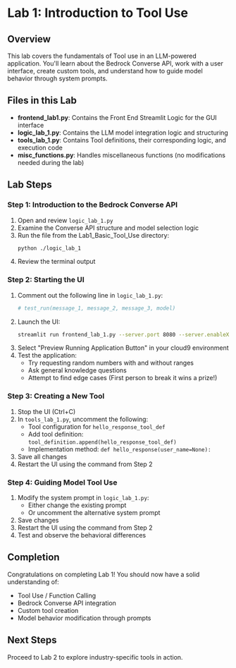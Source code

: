 # Lab 1: Introduction to Tool Use

## Overview
This lab covers the fundamentals of Tool use in an LLM-powered application. You'll learn about the Bedrock Converse API, work with a user interface, create custom tools, and understand how to guide model behavior through system prompts.

## Files in this Lab
- **frontend_lab1.py**: Contains the Front End Streamlit Logic for the GUI interface
- **logic_lab_1.py**: Contains the LLM model integration logic and structuring
- **tools_lab_1.py**: Contains Tool definitions, their corresponding logic, and execution code
- **misc_functions.py**: Handles miscellaneous functions (no modifications needed during the lab)

## Lab Steps

### Step 1: Introduction to the Bedrock Converse API
1. Open and review `logic_lab_1.py`
2. Examine the Converse API structure and model selection logic
3. Run the file from the Lab1_Basic_Tool_Use directory:
   ```bash
   python ./logic_lab_1
   ```
4. Review the terminal output

### Step 2: Starting the UI
1. Comment out the following line in `logic_lab_1.py`:
   ```python
   # test_run(message_1, message_2, message_3, model)
   ```
2. Launch the UI:
   ```bash
   streamlit run frontend_lab_1.py --server.port 8080 --server.enableXsrfProtection=False
   ```
3. Select "Preview Running Application Button" in your cloud9 environment
4. Test the application:
   - Try requesting random numbers with and without ranges
   - Ask general knowledge questions
   - Attempt to find edge cases (First person to break it wins a prize!)

### Step 3: Creating a New Tool
1. Stop the UI (Ctrl+C)
2. In `tools_lab_1.py`, uncomment the following:
   - Tool configuration for `hello_response_tool_def`
   - Add tool definition: `tool_definition.append(hello_response_tool_def)`
   - Implementation method: `def hello_response(user_name=None):`
3. Save all changes
4. Restart the UI using the command from Step 2

### Step 4: Guiding Model Tool Use
1. Modify the system prompt in `logic_lab_1.py`:
   - Either change the existing prompt
   - Or uncomment the alternative system prompt
2. Save changes
3. Restart the UI using the command from Step 2
4. Test and observe the behavioral differences

## Completion
Congratulations on completing Lab 1! You should now have a solid understanding of:
- Tool Use / Function Calling
- Bedrock Converse API integration
- Custom tool creation
- Model behavior modification through prompts

## Next Steps
Proceed to Lab 2 to explore industry-specific tools in action.
